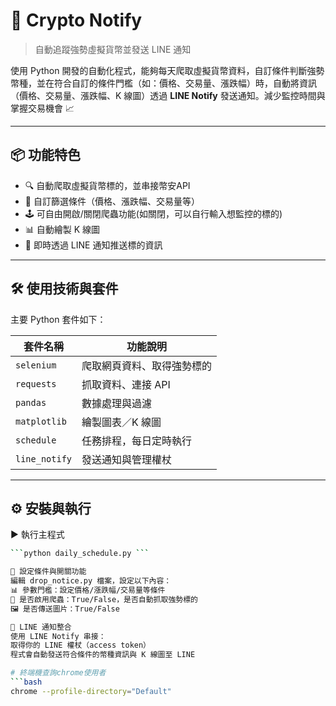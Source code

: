 # 🚀 Crypto Notify  
> 自動追蹤強勢虛擬貨幣並發送 LINE 通知

使用 Python 開發的自動化程式，能夠每天爬取虛擬貨幣資料，自訂條件判斷強勢幣種，並在符合自訂的條件門檻（如：價格、交易量、漲跌幅）時，自動將資訊（價格、交易量、漲跌幅、K 線圖）透過 **LINE Notify** 發送通知。減少監控時間與掌握交易機會 📈

---

## 📦 功能特色

- 🔍 自動爬取虛擬貨幣標的，並串接幣安API
- 🎯 自訂篩選條件（價格、漲跌幅、交易量等）
- 🕹️ 可自由開啟/關閉爬蟲功能(如關閉，可以自行輸入想監控的標的)
- 📊 自動繪製 K 線圖
- 📩 即時透過 LINE 通知推送標的資訊

---

## 🛠️ 使用技術與套件

主要 Python 套件如下：

| 套件名稱       | 功能說明                  |
|----------------|--------------------------|
| `selenium`     | 爬取網頁資料、取得強勢標的 |
| `requests`     | 抓取資料、連接 API        |
| `pandas`       | 數據處理與過濾            |
| `matplotlib`   | 繪製圖表／K 線圖          |
| `schedule`     | 任務排程，每日定時執行     |
| `line_notify`  | 發送通知與管理權杖         |

---

## ⚙️ 安裝與執行

▶️ 執行主程式 
```bash
```python daily_schedule.py ```

🧩 設定條件與開關功能
編輯 drop_notice.py 檔案，設定以下內容：
📊 參數門檻：設定價格/漲跌幅/交易量等條件
🔄 是否啟用爬蟲：True/False，是否自動抓取強勢標的
🖼️ 是否傳送圖片：True/False

💬 LINE 通知整合
使用 LINE Notify 串接：
取得你的 LINE 權杖（access token）
程式會自動發送符合條件的幣種資訊與 K 線圖至 LINE

# 終端機查詢chrome使用者
```bash
chrome --profile-directory="Default"


